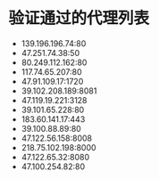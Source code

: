 # 验证通过的代理列表

 - 139.196.196.74:80
 - 47.251.74.38:50
 - 80.249.112.162:80
 - 117.74.65.207:80
 - 47.91.109.17:1720
 - 39.102.208.189:8081
 - 47.119.19.221:3128
 - 39.101.65.228:80
 - 183.60.141.17:443
 - 39.100.88.89:80
 - 47.122.56.158:8008
 - 218.75.102.198:8000
 - 47.122.65.32:8080
 - 47.100.254.82:80
